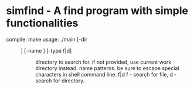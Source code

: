 # simfind - A find program with simple functionalities

compile: make 
usage: ./main [-dir <dir>] [-name <reg>] [-type f|d] 
    <dir>   directory to search for. if not provided, use current work directory instead. 
    <reg>   name patterns. be sure to escape special characters in shell command line. 
    f|d     f - search for file, d - search for directory. 
